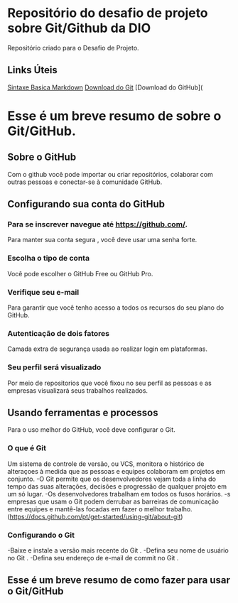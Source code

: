 # Repositório do desafio de projeto sobre Git/Github da DIO
Repositório criado para o Desafio de Projeto.

## Links Úteis
[Sintaxe Basica Markdown](https://www.markdownguide.org/basic-syntax/)
[Download do Git](https://git-scm.com/download/win)
[Download do GitHub](
# Esse é um breve resumo de sobre o Git/GitHub.

## Sobre o GitHub
Com o github você pode importar ou criar repositórios, colaborar com outras pessoas e conectar-se à comunidade GitHub.

## Configurando sua conta do GitHub

### Para se inscrever navegue até https://github.com/.
Para manter sua conta segura , você deve usar uma senha forte.

### Escolha o tipo de conta
Você pode escolher  o GitHub Free ou GitHub Pro.

### Verifique seu e-mail
Para garantir que você tenho acesso a todos os recursos do seu plano do GitHub.

### Autenticação de dois fatores
Camada extra de segurança usada ao realizar login em plataformas.

### Seu perfil será visualizado
Por meio de repositorios que você fixou no seu perfil as pessoas e as empresas visualizará seus trabalhos realizados.

## Usando ferramentas e processos
Para o uso melhor do GitHub, você deve configurar o Git.

### O que é Git
Um sistema de controle de versão, ou VCS, monitora o histórico de alteraçoes à medida que as pessoas e equipes colaboram em projetos em conjunto. 
-O Git permite que os desenvolvedores vejam toda a linha do tempo das suas alterações, decisões e progressão de qualquer projeto em um só lugar. 
-Os desenvolvedores trabalham em todos os fusos horários. 
-s empresas que usam o Git podem derrubar as barreiras de comunicação entre equipes e mantê-las focadas em fazer o melhor trabalho. (https://docs.github.com/pt/get-started/using-git/about-git)

### Configurando o Git
-Baixe e instale a versão mais recente do Git .
-Defina seu nome de usuário no Git .
-Defina seu endereço de e-mail de commit no Git .

## Esse é um breve resumo de como fazer para usar o Git/GitHub


